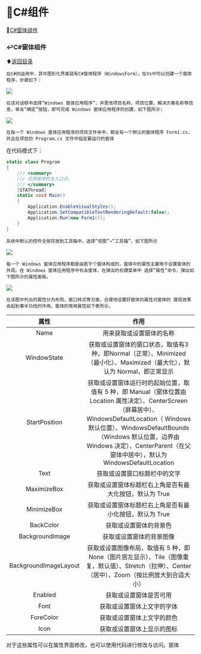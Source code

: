 # :twisted_rightwards_arrows:C#组件 #

:checkered_flag:[C#窗体组件](#a1)

<b id='a1'></b>

### :leftwards_arrow_with_hook:C#窗体组件 ###

:arrow_up:[返回目录](#a1)

`在C#的运用中，其中图形化界面就有C#窗体程序（WindowsForm），在Vs中可以创建一个窗体程序，步骤如下：`

![](http://c.biancheng.net/uploads/allimg/190328/4-1Z32Q50624422.gif)

`在该对话框中选择“Windows 窗体应用程序”，并更改项目名称、项目位置、解决方案名称等信息，单击“确定”按钮，即可完成 Windows 窗体应用程序的创建，如下图所示:`

![](http://c.biancheng.net/uploads/allimg/190328/4-1Z32Q50J3X1.gif)

`在每一个 Windows 窗体应用程序的项目文件夹中，都会有一个默认的窗体程序 Form1.cs，并且在项目的 Program.cs 文件中指定要运行的窗体`

在代码模式下：

```C#
static class Program
{
    /// <summary>
    /// 应用程序的主入口点。
    /// </summary>
    [STAThread]
    static void Main()
    {
        Application.EnableVisualStyles();
        Application.SetCompatibleTextRenderingDefault(false);
        Application.Run(new Form1());  
    }
}
```

`系统中默认的控件全部存放到工具箱中，选择“视图”→“工具箱”，如下图所示`

![](http://c.biancheng.net/uploads/allimg/190328/4-1Z32Q51444D3.gif)


`每一个 Windows 窗体应用程序都是由若干个窗体构成的，窗体中的属性主要用于设置窗体的外观。在 Windows 窗体应用程序中右击窗体，在弹出的右键菜单中 选择“属性”命令，弹出如下图所示的属性面板。`

![](http://c.biancheng.net/uploads/allimg/190328/4-1Z32Q60222128.gif)

`在该图中列出的属性分为布局、窗口样式等方面，合理地设置好窗体的属性对窗体的 展现效果会起到事半功倍的作用。窗体的常用属性如下表所示。`

|属性	|作用|
|:--:|:--:|
|Name|	用来获取或设置窗体的名称|
|WindowState|	获取或设置窗体的窗口状态，取值有3种，即Normal（正常）、Minimized（最小化）、Maximized（最大化），默认为 Normal，即正常显示|
|StartPosition|	获取或设置窗体运行时的起始位置，取值有 5 种，即 Manual（窗体位置由 Location 属性决定）、CenterScreen（屏幕居中）、WindowsDefaultLocation（ Windows 默认位置）、WindowsDefaultBounds（Windows 默认位置，边界由 Windows 决定）、CenterParent（在父窗体中居中），默认为 WindowsDefaultLocation|
|Text	|获取或设置窗口标题栏中的文字|
|MaximizeBox|	获取或设置窗体标题栏右上角是否有最大化按钮，默认为 True|
|MinimizeBox|	获取或设置窗体标题栏右上角是否有最小化按钮，默认为 True|
|BackColor|	获取或设置窗体的背景色|
|BackgroundImage	|获取或设置窗体的背景图像|
|BackgroundImageLayout|	获取或设置图像布局，取值有 5 种，即 None（图片居左显示）、Tile（图像重复，默认值）、Stretch（拉伸）、Center（居中）、Zoom（按比例放大到合适大小）|
|Enabled|	获取或设置窗体是否可用|
|Font	|获取或设置窗体上文字的字体|
|ForeColor|	获取或设置窗体上文字的颜色|
|Icon	|获取或设置窗体上显示的图标|

对于这些属性可以在属性界面修改，也可以使用代码进行修改与访问。窗体
